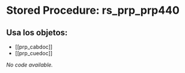 # Stored Procedure: rs_prp_prp440

## Usa los objetos:
- [[prp_cabdoc]]
- [[prp_cuedoc]]

*No code available.*
